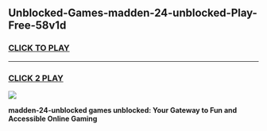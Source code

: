 
## Unblocked-Games-madden-24-unblocked-Play-Free-58v1d
<h3>
<a href="https://premium76.site?title=madden-24-unblocked&ref=12A">CLICK TO PLAY</a></h3>
<hr>

<h3>
<a href="https://premium76.site?title=madden-24-unblocked&ref=12A">CLICK 2 PLAY</a>
  
</h3>

<a href="https://premium76.site?title=madden-24-unblocked&ref=12A"><img src="https://clearcache.store/games.png"></a>


**madden-24-unblocked games unblocked: Your Gateway to Fun and Accessible Online Gaming**
